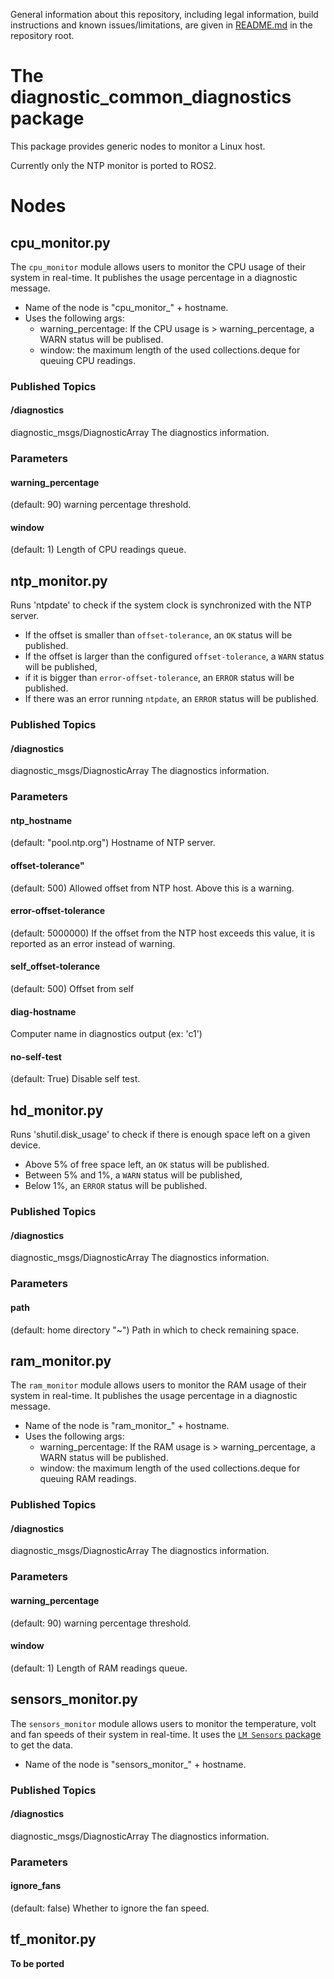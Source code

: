 General information about this repository, including legal information, build instructions and known issues/limitations, are given in [README.md](../README.md) in the repository root.

# The diagnostic_common_diagnostics package
This package provides generic nodes to monitor a Linux host.

Currently only the NTP monitor is ported to ROS2.

# Nodes

## cpu_monitor.py
The `cpu_monitor` module allows users to monitor the CPU usage of their system in real-time.
It publishes the usage percentage in a diagnostic message.

* Name of the node is "cpu_monitor_" + hostname.
* Uses the following args:
  * warning_percentage: If the CPU usage is > warning_percentage, a WARN status will be publised.
  * window: the maximum length of the used collections.deque for queuing CPU readings.

### Published Topics
#### /diagnostics
diagnostic_msgs/DiagnosticArray
The diagnostics information.

### Parameters
#### warning_percentage
(default: 90)
warning percentage threshold.

#### window
(default: 1)
Length of CPU readings queue.

## ntp_monitor.py
Runs 'ntpdate' to check if the system clock is synchronized with the NTP server.
* If the offset is smaller than `offset-tolerance`, an `OK` status will be published.
* If the offset is larger than the configured `offset-tolerance`, a `WARN` status will be published,
* if it is bigger than `error-offset-tolerance`, an `ERROR` status will be published.
* If there was an error running `ntpdate`, an `ERROR` status will be published.

### Published Topics
#### /diagnostics
diagnostic_msgs/DiagnosticArray
The diagnostics information.

### Parameters
#### ntp_hostname
(default: "pool.ntp.org")
Hostname of NTP server.

#### offset-tolerance"
(default: 500)
Allowed offset from NTP host. Above this is a warning.

#### error-offset-tolerance
(default: 5000000)
If the offset from the NTP host exceeds this value, it is reported as an error instead of warning.

#### self_offset-tolerance
(default: 500)
Offset from self

#### diag-hostname
Computer name in diagnostics output (ex: 'c1')

#### no-self-test
(default: True)
Disable self test.

## hd_monitor.py
Runs 'shutil.disk_usage' to check if there is enough space left on a given device.
* Above 5% of free space left, an `OK` status will be published.
* Between 5% and 1%, a `WARN` status will be published,
* Below 1%, an `ERROR` status will be published.

### Published Topics
#### /diagnostics
diagnostic_msgs/DiagnosticArray
The diagnostics information.

### Parameters
#### path
(default: home directory "~")
Path in which to check remaining space.

## ram_monitor.py
The `ram_monitor` module allows users to monitor the RAM usage of their system in real-time.
It publishes the usage percentage in a diagnostic message.

* Name of the node is "ram_monitor_" + hostname.
* Uses the following args:
  * warning_percentage: If the RAM usage is > warning_percentage, a WARN status will be published.
  * window: the maximum length of the used collections.deque for queuing RAM readings.

### Published Topics
#### /diagnostics
diagnostic_msgs/DiagnosticArray
The diagnostics information.

### Parameters
#### warning_percentage
(default: 90)
warning percentage threshold.

#### window
(default: 1)
Length of RAM readings queue.

## sensors_monitor.py
The `sensors_monitor` module allows users to monitor the temperature, volt and fan speeds of their system in real-time.
It uses the [`LM Sensors` package](https://packages.debian.org/sid/utils/lm-sensors) to get the data.

* Name of the node is "sensors_monitor_" + hostname.

### Published Topics
#### /diagnostics
diagnostic_msgs/DiagnosticArray
The diagnostics information.

### Parameters
#### ignore_fans
(default: false)
Whether to ignore the fan speed.

## tf_monitor.py
**To be ported**
